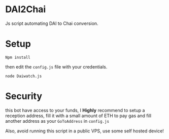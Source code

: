 # DAI2Chai
Js script automating DAI to Chai conversion.

# Setup

`Npm install`

then edit the `config.js` file with your credentials.

`node Daiwatch.js`

# Security

this bot have access to your funds, I **Highly** recommend to setup a reception address, fill it with a small amount of ETH to pay gas and fill another address as your `GoToAddress` in `config.js`

Also, avoid running this script in a public VPS, use some self hosted device!
